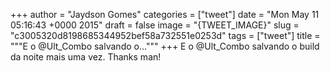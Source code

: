 
+++
author = "Jaydson Gomes"
categories = ["tweet"]
date = "Mon May 11 05:16:43 +0000 2015"
draft = false
image = "{TWEET_IMAGE}"
slug = "c3005320d8198685344952bef58a732551e0253d"
tags = ["tweet"]
title = """E o @Ult_Combo salvando o..."""
+++
E o @Ult_Combo salvando o build da noite mais uma vez. Thanks man!
